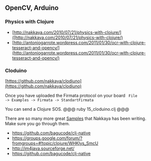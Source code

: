 OpenCV, Arduino 
--------
### Physics with Clojure
* [http://nakkaya.com/2010/07/21/physics-with-clojure/]([http://nakkaya.com/2010/07/21/physics-with-clojure/)
* [http://antoniogarrote.wordpress.com/2011/01/30/ocr-with-clojure-tesseract-and-opencv/](http://antoniogarrote.wordpress.com/2011/01/30/ocr-with-clojure-tesseract-and-opencv/)

### Cloduino
[https://github.com/nakkaya/clodiuno](https://github.com/nakkaya/clodiuno)

Once you have uploaded the Firmata protocol on your board
<code>
File -> Examples -> Firmata -> StandartFirmata
</code>

You can send a Clojure SOS.
@@@ ruby 15_cloduino.clj @@@

There are so many more great [Samples](http://nakkaya.com/clodiuno.html) that Nakkaya has been writing. Make sure you go through them.


* https://github.com/bagucode/clj-native
* https://groups.google.com/forum/?fromgroups=#!topic/clojure/WHKlys_SmcU
* http://im4java.sourceforge.net/
* https://github.com/bagucode/clj-native